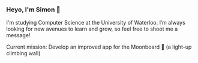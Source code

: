 ### Heyo, I'm Simon 👋

I'm studying Computer Science at the University of Waterloo. I’m always looking for new avenues to learn and grow, so feel free to shoot me a message!

Current mission: Develop an improved app for the Moonboard 🌝 (a light-up climbing wall)

<!--
**smchase/smchase** is a ✨ _special_ ✨ repository because its `README.md` (this file) appears on your GitHub profile.

Here are some ideas to get you started:

- 🔭 I’m currently working on ...
- 🌱 I’m currently learning ...
- 👯 I’m looking to collaborate on ...
- 🤔 I’m looking for help with ...
- 💬 Ask me about ...
- 📫 How to reach me: ...
- 😄 Pronouns: ...
- ⚡ Fun fact: ...
-->
